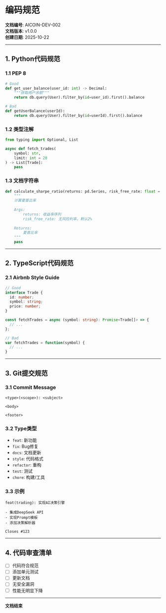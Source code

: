 # 编码规范

**文档编号**: AICOIN-DEV-002  
**文档版本**: v1.0.0  
**创建日期**: 2025-10-22

---

## 1. Python代码规范

### 1.1 PEP 8
```python
# Good
def get_user_balance(user_id: int) -> Decimal:
    """获取用户余额"""
    return db.query(User).filter_by(id=user_id).first().balance

# Bad
def getUserBalance(userId):
    return db.query(User).filter_by(id=userId).first().balance
```

### 1.2 类型注解
```python
from typing import Optional, List

async def fetch_trades(
    symbol: str,
    limit: int = 20
) -> List[Trade]:
    pass
```

### 1.3 文档字符串
```python
def calculate_sharpe_ratio(returns: pd.Series, risk_free_rate: float = 0.02) -> float:
    """
    计算夏普比率
    
    Args:
        returns: 收益率序列
        risk_free_rate: 无风险利率，默认2%
        
    Returns:
        夏普比率
    """
    pass
```

---

## 2. TypeScript代码规范

### 2.1 Airbnb Style Guide
```typescript
// Good
interface Trade {
  id: number;
  symbol: string;
  price: number;
}

const fetchTrades = async (symbol: string): Promise<Trade[]> => {
  // ...
};

// Bad
var fetchTrades = function(symbol) {
  // ...
}
```

---

## 3. Git提交规范

### 3.1 Commit Message
```
<type>(<scope>): <subject>

<body>

<footer>
```

### 3.2 Type类型
- `feat`: 新功能
- `fix`: Bug修复
- `docs`: 文档更新
- `style`: 代码格式
- `refactor`: 重构
- `test`: 测试
- `chore`: 构建/工具

### 3.3 示例
```
feat(trading): 实现AI决策引擎

- 集成DeepSeek API
- 实现Prompt模板
- 添加决策解析器

Closes #123
```

---

## 4. 代码审查清单

- [ ] 代码符合规范
- [ ] 添加单元测试
- [ ] 更新文档
- [ ] 无安全漏洞
- [ ] 性能无明显下降

---

**文档结束**

